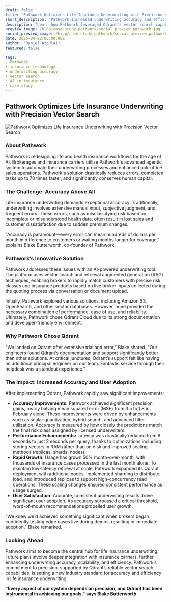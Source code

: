 ```yaml
---
draft: false
title: "Pathwork Optimizes Life Insurance Underwriting with Precision Vector Search"
short_description: "Pathwork increased underwriting accuracy and efficiency through precise vector search powered by Qdrant."
description: "Learn how Pathwork leveraged Qdrant's vector search capabilities to significantly reduce errors, cut latency by 78%, and drive substantial month-over-month user growth in life insurance underwriting."
preview_image: /blog/case-study-pathwork/social_preview_pathwork.jpg
social_preview_image: /blog/case-study-pathwork/social_preview_pathwork.jpg
date: 2025-04-22T00:00:00Z
author: "Daniel Azoulai"
featured: false

tags:
- Pathwork
- insurance technology
- underwriting accuracy
- vector search
- AI in insurance
- case study
---
```



## **Pathwork Optimizes Life Insurance Underwriting with Precision Vector Search**

![Pathwork Optimizes Life Insurance Underwriting with Precision Vector Search](/blog/case-study-pathwork/case-study-pathwork-summary-dark-b.jpg)

### **About Pathwork**

Pathwork is redesigning life and health insurance workflows for the age of AI. Brokerages and insurance carriers utilize Pathwork's advanced agentic system to automate their underwriting processes and enhance back-office sales operations. Pathwork's solution drastically reduces errors, completes tasks up to 70 times faster, and significantly conserves human capital.

### **The Challenge: Accuracy Above All**

Life insurance underwriting demands exceptional accuracy. Traditionally, underwriting involves extensive manual input, subjective judgment, and frequent errors. These errors, such as misclassifying risk based on incomplete or misunderstood health data, often result in lost sales and customer dissatisfaction due to sudden premium changes.

"Accuracy is paramount—every error can mean hundreds of dollars per month in difference to customers or waiting months longer for coverage," explains Blake Butterworth, co-founder of Pathwork.

### **Pathwork’s Innovative Solution**

Pathwork addresses these issues with an AI-powered underwriting tool. The platform uses vector search and retrieval augmented generation (RAG) techniques, enabling brokers to rapidly match customers with precise risk classes and insurance products based on live broker inputs collected during the quoting process via conversation or document upload.

Initially, Pathwork explored various solutions, including Amazon S3, OpenSearch, and other vector databases. However, none provided the necessary combination of performance, ease of use, and reliability. Ultimately, Pathwork chose Qdrant Cloud due to its strong documentation and developer-friendly environment.

### **Why Pathwork Chose Qdrant**

"We landed on Qdrant after extensive trial and error," Blake shared. "Our engineers found Qdrant’s documentation and support significantly better than other solutions. At critical junctures, Qdrant’s support felt like having an additional principal engineer on our team. Fantastic service through their helpdesk was a standout experience."

### **The Impact: Increased Accuracy and User Adoption**

After implementing Qdrant, Pathwork rapidly saw significant improvements:

* **Accuracy Improvements:** Pathwork achieved significant precision gains, nearly halving mean squared error (MSE) from 3.5 to 1.8 in February alone. These improvements were driven by enhancements such as scalar quantization, hybrid search, and advanced filter utilization. Accuracy is measured by how closely the predictions match the final risk class assigned by licensed underwriters.  
* **Performance Enhancements:** Latency was drastically reduced from 9 seconds to just 2 seconds per query, thanks to optimizations including storing vectors in RAM rather than on disk and improved scaling methods (replicas, shards, nodes).  
* **Rapid Growth:** Usage has grown 50% month-over-month, with thousands of insurance cases processed in the last month alone. To maintain low-latency retrieval at scale, Pathwork expanded its Qdrant deployment with additional nodes, implemented sharding to distribute load, and introduced replicas to support high-concurrency read operations. These scaling changes ensured consistent performance as usage surged.  
* **User Satisfaction:** Accurate, consistent underwriting results drove significant user adoption. As accuracy surpassed a critical threshold, word-of-mouth recommendations propelled user growth.

"We knew we'd achieved something significant when brokers began confidently testing edge cases live during demos, resulting in immediate adoption," Blake remarked.

### **Looking Ahead**

Pathwork aims to become the central hub for life insurance underwriting. Future plans involve deeper integration with insurance carriers, further enhancing underwriting accuracy, scalability, and efficiency. Pathwork’s commitment to precision, supported by Qdrant’s reliable vector search capabilities, is setting a new industry standard for accuracy and efficiency in life insurance underwriting.

**"Every aspect of our system depends on precision, and Qdrant has been instrumental in achieving our goals," says Blake Butterworth.**